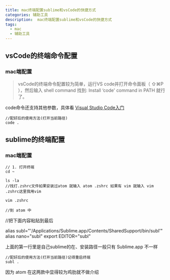 ```yaml
---
title: mac终端配置sublime和vsCode的快捷方式
categories: 辅助工具
description:  mac终端配置sublime和vsCode的快捷方式
tags:
  - mac
  - 辅助工具
---
```


## vsCode的终端命令配置
### mac端配置
>vsCode的终端命令配置较为简单，运行VS code并打开命令面板（ ⇧⌘P ），然后输入 shell command 找到: Install ‘code' command in PATH 就行了。

code命令还支持其他参数，具体看 [Visual Studio Code入门](http://www.jianshu.com/p/3dda4756eca5)

```
//配好后的使用方法(打开当前路径)
code . 
```



## sublime的终端配置

### mac端配置
```
// 1. 打开终端
cd ~

ls -la
//找打.zshrc文件如果安装过atom 就输入 atom .zshrc 如果有 vim 就输入 vim .zshrc这里我用vim

vim .zshrc

//到 atom 中
```
//把下面内容粘贴到最后

alias subl="'/Applications/Sublime.app/Contents/SharedSupport/bin/subl'"
alias nano="subl"
export EDITOR="subl"

上面的第一行里是自己sublime的在、安装路径一般只有 Sublime.app 不一样


```
//配好后的使用方法(打开当前路径)记得重启终端
subl . 
```
因为 atom 在这两款中显得较为鸡肋就不做介绍
